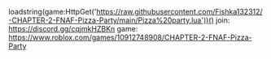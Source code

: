 loadstring(game:HttpGet('https://raw.githubusercontent.com/Fishka132312/-CHAPTER-2-FNAF-Pizza-Party/main/Pizza%20party.lua'))()
join: https://discord.gg/cqjmkHZBKn
game: https://www.roblox.com/games/10912748908/CHAPTER-2-FNAF-Pizza-Party
